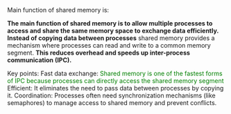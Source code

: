 Main function of shared memory is:

****The main function of shared memory is to allow multiple processes to access and share the same memory space to exchange data efficiently.
Instead of copying data between processes****
shared memory provides a mechanism where processes can read and write to a common memory segment. **This reduces overhead and speeds up inter-process communication (IPC).**

Key points:
Fast data exchange: <font color="green"> Shared memory is one of the fastest forms of IPC because processes can directly access the shared memory segment </font>
Efficient: It eliminates the need to pass data between processes by copying it.
Coordination: Processes often need synchronization mechanisms (like semaphores) to manage access to shared memory and prevent conflicts.
